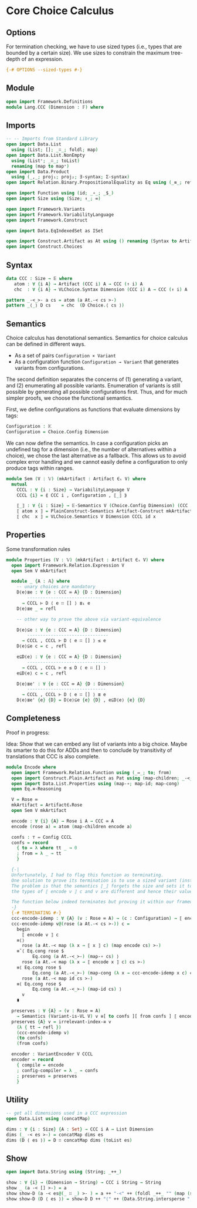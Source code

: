# Core Choice Calculus

## Options

For termination checking, we have to use sized types (i.e., types that are bounded by a certain size).
We use sizes to constrain the maximum tree-depth of an expression.
```agda
{-# OPTIONS --sized-types #-}
```

## Module

```agda
open import Framework.Definitions
module Lang.CCC (Dimension : 𝔽) where
```

## Imports
```agda
-- -- Imports from Standard Library
open import Data.List
  using (List; []; _∷_; foldl; map)
open import Data.List.NonEmpty
  using (List⁺; _∷_; toList)
  renaming (map to map⁺)
open import Data.Product
  using (_,_; proj₁; proj₂; ∃-syntax; Σ-syntax)
open import Relation.Binary.PropositionalEquality as Eq using (_≡_; refl; sym)

open import Function using (id; _∘_; _$_)
open import Size using (Size; ↑_; ∞)

open import Framework.Variants
open import Framework.VariabilityLanguage
open import Framework.Construct

open import Data.EqIndexedSet as ISet

open import Construct.Artifact as At using () renaming (Syntax to Artifact; Construct to Artifact-Construct)
open import Construct.Choices
```

## Syntax

```agda
data CCC : Size → 𝔼 where
   atom : ∀ {i A} → Artifact (CCC i) A → CCC (↑ i) A
   chc  : ∀ {i A} → VLChoice.Syntax Dimension (CCC i) A → CCC (↑ i) A

pattern _-<_>- a cs = atom (a At.-< cs >-)
pattern _⟨_⟩ D cs    = chc  (D Choice.⟨ cs ⟩)
```

## Semantics

Choice calculus has denotational semantics.
Semantics for choice calculus can be defined in different ways.
- As a set of pairs `Configuration × Variant`
- As a configuration function `Configuration → Variant` that generates variants from configurations.

The second definition separates the concerns of (1) generating a variant, and (2) enumerating all possible variants.
Enumeration of variants is still possible by generating all possible configurations first.
Thus, and for much simpler proofs, we choose the functional semantics.

First, we define configurations as functions that evaluate dimensions by tags:
```agda
Configuration : 𝕂
Configuration = Choice.Config Dimension
```

We can now define the semantics.
In case a configuration picks an undefined tag for a dimension (i.e., the number of alternatives within a choice), we chose the last alternative as a fallback.
This allows us to avoid complex error handling and we cannot easily define a configuration to only produce tags within ranges.
```agda
module Sem (V : 𝕍) (mkArtifact : Artifact ∈ₛ V) where
  mutual
    CCCL : ∀ {i : Size} → VariabilityLanguage V
    CCCL {i} = ⟪ CCC i , Configuration , ⟦_⟧ ⟫

    ⟦_⟧ : ∀ {i : Size} → 𝔼-Semantics V (Choice.Config Dimension) (CCC i)
    ⟦ atom x ⟧ = PlainConstruct-Semantics Artifact-Construct mkArtifact CCCL x
    ⟦ chc  x ⟧ = VLChoice.Semantics V Dimension CCCL id x
```

## Properties

Some transformation rules
```agda
module Properties (V : 𝕍) (mkArtifact : Artifact ∈ₛ V) where
  open import Framework.Relation.Expression V
  open Sem V mkArtifact

  module _ {A : 𝔸} where
    -- unary choices are mandatory
    D⟨e⟩≣e : ∀ {e : CCC ∞ A} {D : Dimension}
        -----------------------------
      → CCCL ⊢ D ⟨ e ∷ [] ⟩ ≣₁ e
    D⟨e⟩≣e _ = refl

    -- other way to prove the above via variant-equivalence

    D⟨e⟩⊆e : ∀ {e : CCC ∞ A} {D : Dimension}
        -------------------------------
      → CCCL , CCCL ⊢ D ⟨ e ∷ [] ⟩ ≤ e
    D⟨e⟩⊆e c = c , refl

    e⊆D⟨e⟩ : ∀ {e : CCC ∞ A} {D : Dimension}
        -------------------------------
      → CCCL , CCCL ⊢ e ≤ D ⟨ e ∷ [] ⟩
    e⊆D⟨e⟩ c = c , refl

    D⟨e⟩≣e' : ∀ {e : CCC ∞ A} {D : Dimension}
        ------------------------------
      → CCCL , CCCL ⊢ D ⟨ e ∷ [] ⟩ ≣ e
    D⟨e⟩≣e' {e} {D} = D⟨e⟩⊆e {e} {D} , e⊆D⟨e⟩ {e} {D}
```

## Completeness

Proof in progress:

Idea: Show that we can embed any list of variants into a big choice.
Maybe its smarter to do this for ADDs and then to conclude by transitivity of translations that CCC is also complete.

```agda
module Encode where
  open import Framework.Relation.Function using (_⇔_; to; from)
  open import Construct.Plain.Artifact as Pat using (map-children; _-<_>-)
  open import Data.List.Properties using (map-∘; map-id; map-cong)
  open Eq.≡-Reasoning

  V = Rose ∞
  mkArtifact = Artifact∈ₛRose
  open Sem V mkArtifact

  encode : ∀ {i} {A} → Rose i A → CCC ∞ A
  encode (rose a) = atom (map-children encode a)

  confs : ⊤ ⇔ Config CCCL
  confs = record
    { to = λ where tt _ → 0
    ; from = λ _ → tt
    }

  {-|
  Unfortunately, I had to flag this function as terminating.
  One solution to prove its termination is to use a sized variant (instead of using ∞).
  The problem is that the semantics ⟦_⟧ forgets the size and sets it to ∞ and hence,
  the types of ⟦ encode v ⟧ c and v are different and hence their values can never be equivalent regarding ≡.

  The function below indeed terminates but proving it within our framework became a _technical_ challenge (not a mathematical one) for which I found no solution yet.
  -}
  {-# TERMINATING #-}
  ccc-encode-idemp : ∀ {A} (v : Rose ∞ A) → (c : Configuration) → ⟦ encode v ⟧ c ≡ v
  ccc-encode-idemp v@(rose (a At.-< cs >-)) c =
    begin
      ⟦ encode v ⟧ c
    ≡⟨⟩
      rose (a At.-< map (λ x → ⟦ x ⟧ c) (map encode cs) >-)
    ≡˘⟨ Eq.cong rose $
          Eq.cong (a At.-<_>-) (map-∘ cs) ⟩
      rose (a At.-< map (λ x → ⟦ encode x ⟧ c) cs >-)
    ≡⟨ Eq.cong rose $
          Eq.cong (a At.-<_>-) (map-cong (λ x → ccc-encode-idemp x c) cs) ⟩
      rose (a At.-< map id cs >-)
    ≡⟨ Eq.cong rose $
          Eq.cong (a At.-<_>-) (map-id cs) ⟩
      v
    ∎

  preserves : ∀ {A} → (v : Rose ∞ A)
    → Semantics (Variant-is-VL V) v ≅[ to confs ][ from confs ] ⟦ encode v ⟧
  preserves {A} v = irrelevant-index-≅ v
    (λ { tt → refl })
    (ccc-encode-idemp v)
    (to confs)
    (from confs)

  encoder : VariantEncoder V CCCL
  encoder = record
    { compile = encode
    ; config-compiler = λ _ → confs
    ; preserves = preserves
    }
```


## Utility

```agda
-- get all dimensions used in a CCC expression
open Data.List using (concatMap)

dims : ∀ {i : Size} {A : Set} → CCC i A → List Dimension
dims (_ -< es >-) = concatMap dims es
dims (D ⟨ es ⟩) = D ∷ concatMap dims (toList es)
```

## Show

```agda
open import Data.String using (String; _++_)

show : ∀ {i} → (Dimension → String) → CCC i String → String
show _ (a -< [] >-) = a
show show-D (a -< es@(_ ∷ _) >- ) = a ++ "-<" ++ (foldl _++_ "" (map (show show-D) es)) ++ ">-"
show show-D (D ⟨ es ⟩) = show-D D ++ "⟨" ++ (Data.String.intersperse ", " (toList (map⁺ (show show-D) es))) ++ "⟩"
```
